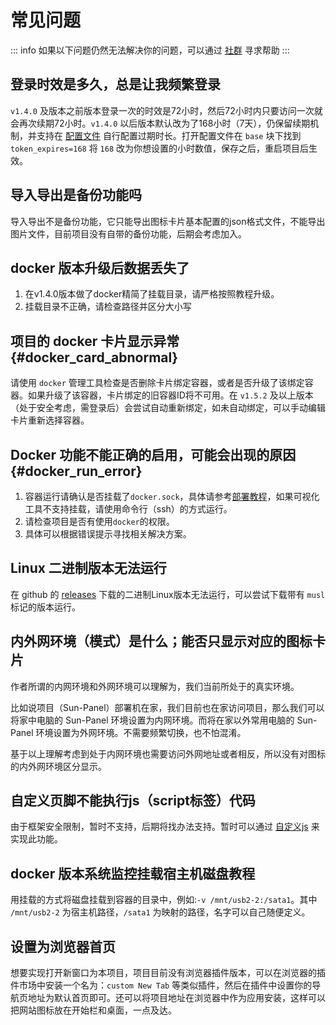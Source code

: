 # 常见问题

::: info 
如果以下问题仍然无法解决你的问题，可以通过 [社群](/zh_cn/introduce/author_groups.html) 寻求帮助
:::


## 登录时效是多久，总是让我频繁登录

`v1.4.0` 及版本之前版本登录一次的时效是72小时，然后72小时内只要访问一次就会再次续期72小时。`v1.4.0` 以后版本默认改为了168小时（7天），仍保留续期机制，并支持在 [配置文件](../advanced/config.md) 自行配置过期时长。打开配置文件在 `base` 块下找到 `token_expires=168` 将 `168` 改为你想设置的小时数值，保存之后，重启项目后生效。


## 导入导出是备份功能吗

导入导出不是备份功能，它只能导出图标卡片基本配置的json格式文件，不能导出图片文件，目前项目没有自带的备份功能，后期会考虑加入。

## docker 版本升级后数据丢失了

1. 在v1.4.0版本做了docker精简了挂载目录，请严格按照教程升级。
2. 挂载目录不正确，请检查路径并区分大小写


## 项目的 docker 卡片显示异常 {#docker_card_abnormal}

请使用 `docker` 管理工具检查是否删除卡片绑定容器，或者是否升级了该绑定容器。如果升级了该容器，卡片绑定的旧容器ID将不可用。在 `v1.5.2` 及以上版本（处于安全考虑，需登录后）会尝试自动重新绑定，如未自动绑定，可以手动编辑卡片重新选择容器。


## Docker 功能不能正确的启用，可能会出现的原因 {#docker_run_error}

1. 容器运行请确认是否挂载了`docker.sock`，具体请参考[部署教程](../usage/quick_deploy#docker_run)，如果可视化工具不支持挂载，请使用命令行（ssh）的方式运行。
2. 请检查项目是否有使用`docker`的权限。
3. 具体可以根据错误提示寻找相关解决方案。


## Linux 二进制版本无法运行

在 github 的 [releases](https://github.com/hslr-s/sun-panel/releases) 下载的二进制Linux版本无法运行，可以尝试下载带有 `musl` 标记的版本运行。

## 内外网环境（模式）是什么；能否只显示对应的图标卡片

作者所谓的内网环境和外网环境可以理解为，我们当前所处于的真实环境。

比如说项目（Sun-Panel）部署机在家，我们目前也在家访问项目，那么我们可以将家中电脑的 Sun-Panel 环境设置为内网环境。而将在家以外常用电脑的 Sun-Panel 环境设置为外网环境。不需要频繁切换，也不怕混淆。

基于以上理解考虑到处于内网环境也需要访问外网地址或者相反，所以没有对图标的内外网环境区分显示。

## 自定义页脚不能执行js（script标签）代码

由于框架安全限制，暂时不支持，后期将找办法支持。暂时可以通过 [自定义js](../advanced/custom_js_css.md) 来实现此功能。

## docker 版本系统监控挂载宿主机磁盘教程

用挂载的方式将磁盘挂载到容器的目录中，例如:`-v /mnt/usb2-2:/sata1`。其中 `/mnt/usb2-2` 为宿主机路径，`/sata1` 为映射的路径，名字可以自己随便定义。

## 设置为浏览器首页

想要实现打开新窗口为本项目，项目目前没有浏览器插件版本，可以在浏览器的插件市场中安装一个名为：`custom New Tab` 等类似插件，然后在插件中设置你的导航页地址为默认首页即可。还可以将项目地址在浏览器中作为应用安装，这样可以把网站图标放在开始栏和桌面，一点及达。
